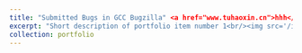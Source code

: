 ```yaml
---
title: "Submitted Bugs in GCC Bugzilla" <a href="www.tuhaoxin.cn">hhh</a>
excerpt: "Short description of portfolio item number 1<br/><img src='/images/500x300.png'>"
collection: portfolio
---
```




